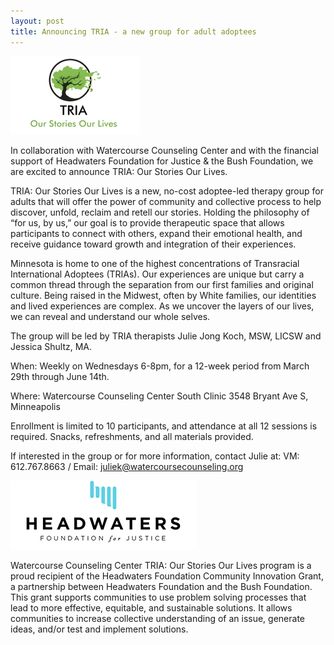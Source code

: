 ```yaml
---
layout: post
title: Announcing TRIA - a new group for adult adoptees
---
```


![TRIA logo](/images/tria-stories-lives.png)

In collaboration with Watercourse Counseling Center and with the
financial support of Headwaters Foundation for Justice & the Bush
Foundation, we are excited to announce TRIA: Our Stories Our Lives.

TRIA: Our Stories Our Lives is a new, no-cost adoptee-led therapy group
for adults that will offer the power of community and collective process
to help discover, unfold, reclaim and retell our stories. Holding the
philosophy of “for us, by us,” our goal is to provide therapeutic space
that allows participants to connect with others, expand their emotional
health, and receive guidance toward growth and integration of their
experiences. 

Minnesota is home to one of the highest concentrations of Transracial
International Adoptees (TRIAs). Our experiences are unique but carry
a common thread through the separation from our first families and
original culture. Being raised in the Midwest, often by White families,
our identities and lived experiences are complex. As we uncover the
layers of our lives, we can reveal and understand our whole selves.

The group will be led by TRIA therapists Julie Jong Koch, MSW, LICSW and
Jessica Shultz, MA.

When: Weekly on Wednesdays 6-8pm, for a 12-week period from March 29th through June 14th.

Where: 
Watercourse Counseling Center South Clinic
3548 Bryant Ave S, Minneapolis

Enrollment is limited to 10 participants, and attendance at all 12 sessions is required.  Snacks, refreshments, and all materials provided.

If interested in the group or for more information, contact Julie at:
VM: 612.767.8663 / Email: juliek@watercoursecounseling.org

![Headwaters Foundation for Justice logo](/images/headwaters-justice.png)

Watercourse Counseling Center TRIA: Our Stories Our Lives program is
a proud recipient of the Headwaters Foundation Community Innovation
Grant, a partnership between Headwaters Foundation and the Bush
Foundation. This grant supports communities to use problem solving
processes that lead to more effective, equitable, and sustainable
solutions. It allows communities to increase collective understanding
of an issue, generate ideas, and/or test and implement solutions.

